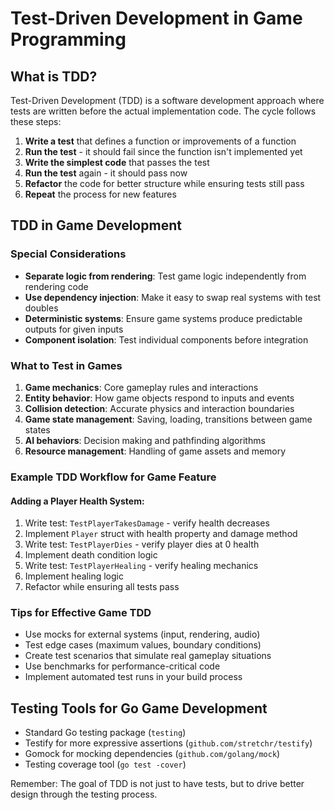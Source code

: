 # Test-Driven Development in Game Programming

## What is TDD?
Test-Driven Development (TDD) is a software development approach where tests are written before the actual implementation code. The cycle follows these steps:

1. **Write a test** that defines a function or improvements of a function
2. **Run the test** - it should fail since the function isn't implemented yet
3. **Write the simplest code** that passes the test
4. **Run the test** again - it should pass now
5. **Refactor** the code for better structure while ensuring tests still pass
6. **Repeat** the process for new features

## TDD in Game Development

### Special Considerations
- **Separate logic from rendering**: Test game logic independently from rendering code
- **Use dependency injection**: Make it easy to swap real systems with test doubles
- **Deterministic systems**: Ensure game systems produce predictable outputs for given inputs
- **Component isolation**: Test individual components before integration

### What to Test in Games
1. **Game mechanics**: Core gameplay rules and interactions
2. **Entity behavior**: How game objects respond to inputs and events
3. **Collision detection**: Accurate physics and interaction boundaries 
4. **Game state management**: Saving, loading, transitions between game states
5. **AI behaviors**: Decision making and pathfinding algorithms
6. **Resource management**: Handling of game assets and memory

### Example TDD Workflow for Game Feature

#### Adding a Player Health System:
1. Write test: `TestPlayerTakesDamage` - verify health decreases
2. Implement `Player` struct with health property and damage method
3. Write test: `TestPlayerDies` - verify player dies at 0 health
4. Implement death condition logic
5. Write test: `TestPlayerHealing` - verify healing mechanics
6. Implement healing logic
7. Refactor while ensuring all tests pass

### Tips for Effective Game TDD
- Use mocks for external systems (input, rendering, audio)
- Test edge cases (maximum values, boundary conditions)
- Create test scenarios that simulate real gameplay situations
- Use benchmarks for performance-critical code
- Implement automated test runs in your build process

## Testing Tools for Go Game Development
- Standard Go testing package (`testing`)
- Testify for more expressive assertions (`github.com/stretchr/testify`)
- Gomock for mocking dependencies (`github.com/golang/mock`)
- Testing coverage tool (`go test -cover`)

Remember: The goal of TDD is not just to have tests, but to drive better design through the testing process.
